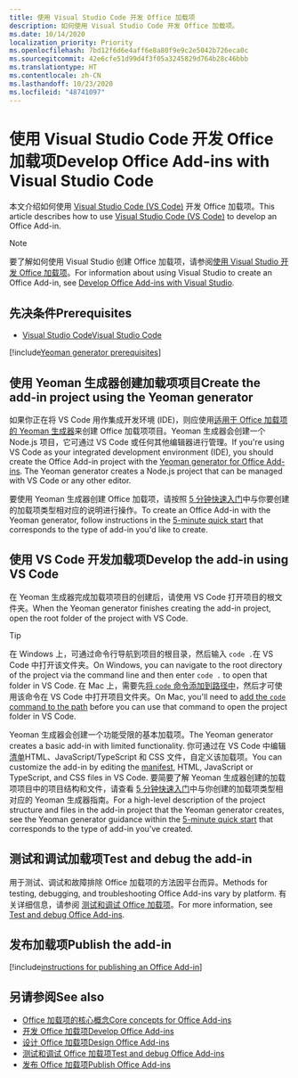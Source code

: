 ```yaml
---
title: 使用 Visual Studio Code 开发 Office 加载项
description: 如何使用 Visual Studio Code 开发 Office 加载项。
ms.date: 10/14/2020
localization_priority: Priority
ms.openlocfilehash: 7bd12f6d6e4aff6e8a80f9e9c2e5042b726eca0c
ms.sourcegitcommit: 42e6cfe51d99d4f3f05a3245829d764b28c46bbb
ms.translationtype: HT
ms.contentlocale: zh-CN
ms.lasthandoff: 10/23/2020
ms.locfileid: "48741097"
---
```

# <a name="develop-office-add-ins-with-visual-studio-code"></a><span data-ttu-id="21770-103">使用 Visual Studio Code 开发 Office 加载项</span><span class="sxs-lookup"><span data-stu-id="21770-103">Develop Office Add-ins with Visual Studio Code</span></span>

<span data-ttu-id="21770-104">本文介绍如何使用 [Visual Studio Code (VS Code)](https://code.visualstudio.com) 开发 Office 加载项。</span><span class="sxs-lookup"><span data-stu-id="21770-104">This article describes how to use [Visual Studio Code (VS Code)](https://code.visualstudio.com) to develop an Office Add-in.</span></span>

> [!NOTE]
> <span data-ttu-id="21770-105">要了解如何使用 Visual Studio 创建 Office 加载项，请参阅[使用 Visual Studio 开发 Office 加载项](develop-add-ins-visual-studio.md)。</span><span class="sxs-lookup"><span data-stu-id="21770-105">For information about using Visual Studio to create an Office Add-in, see [Develop Office Add-ins with Visual Studio](develop-add-ins-visual-studio.md).</span></span>

## <a name="prerequisites"></a><span data-ttu-id="21770-106">先决条件</span><span class="sxs-lookup"><span data-stu-id="21770-106">Prerequisites</span></span>

- [<span data-ttu-id="21770-107">Visual Studio Code</span><span class="sxs-lookup"><span data-stu-id="21770-107">Visual Studio Code</span></span>](https://code.visualstudio.com/)

[!include[Yeoman generator prerequisites](../includes/quickstart-yo-prerequisites.md)]

## <a name="create-the-add-in-project-using-the-yeoman-generator"></a><span data-ttu-id="21770-108">使用 Yeoman 生成器创建加载项项目</span><span class="sxs-lookup"><span data-stu-id="21770-108">Create the add-in project using the Yeoman generator</span></span>

<span data-ttu-id="21770-109">如果你正在将 VS Code 用作集成开发环境 (IDE)，则应使用[适用于 Office 加载项的 Yeoman 生成器](https://github.com/OfficeDev/generator-office)来创建 Office 加载项项目。Yeoman 生成器会创建一个 Node.js 项目，它可通过 VS Code 或任何其他编辑器进行管理。</span><span class="sxs-lookup"><span data-stu-id="21770-109">If you're using VS Code as your integrated development environment (IDE), you should create the Office Add-in project with the [Yeoman generator for Office Add-ins](https://github.com/OfficeDev/generator-office). The Yeoman generator creates a Node.js project that can be managed with VS Code or any other editor.</span></span> 

<span data-ttu-id="21770-110">要使用 Yeoman 生成器创建 Office 加载项，请按照 [5 分钟快速入门](/office/dev/add-ins/)中与你要创建的加载项类型相对应的说明进行操作。</span><span class="sxs-lookup"><span data-stu-id="21770-110">To create an Office Add-in with the Yeoman generator, follow instructions in the [5-minute quick start](/office/dev/add-ins/) that corresponds to the type of add-in you'd like to create.</span></span>

## <a name="develop-the-add-in-using-vs-code"></a><span data-ttu-id="21770-111">使用 VS Code 开发加载项</span><span class="sxs-lookup"><span data-stu-id="21770-111">Develop the add-in using VS Code</span></span>

<span data-ttu-id="21770-112">在 Yeoman 生成器完成加载项项目的创建后，请使用 VS Code 打开项目的根文件夹。</span><span class="sxs-lookup"><span data-stu-id="21770-112">When the Yeoman generator finishes creating the add-in project, open the root folder of the project with VS Code.</span></span> 

> [!TIP]
> <span data-ttu-id="21770-113">在 Windows 上，可通过命令行导航到项目的根目录，然后输入 `code .`在 VS Code 中打开该文件夹。</span><span class="sxs-lookup"><span data-stu-id="21770-113">On Windows, you can navigate to the root directory of the project via the command line and then enter `code .` to open that folder in VS Code.</span></span> <span data-ttu-id="21770-114">在 Mac 上，需要先[将 `code` 命令添加到路径中](https://code.visualstudio.com/docs/setup/mac#_launching-from-the-command-line)，然后才可使用该命令在 VS Code 中打开项目文件夹。</span><span class="sxs-lookup"><span data-stu-id="21770-114">On Mac, you'll need to [add the `code` command to the path](https://code.visualstudio.com/docs/setup/mac#_launching-from-the-command-line) before you can use that command to open the project folder in VS Code.</span></span>

<span data-ttu-id="21770-115">Yeoman 生成器会创建一个功能受限的基本加载项。</span><span class="sxs-lookup"><span data-stu-id="21770-115">The Yeoman generator creates a basic add-in with limited functionality.</span></span> <span data-ttu-id="21770-116">你可通过在 VS Code 中编辑[清单](add-in-manifests.md)HTML、JavaScript/TypeScript 和 CSS 文件，自定义该加载项。</span><span class="sxs-lookup"><span data-stu-id="21770-116">You can customize the add-in by editing the [manifest](add-in-manifests.md), HTML, JavaScript or TypeScript, and CSS files in VS Code.</span></span> <span data-ttu-id="21770-117">要简要了解 Yeoman 生成器创建的加载项项目中的项目结构和文件，请查看 [5 分钟快速入门](/office/dev/add-ins/)中与你创建的加载项类型相对应的 Yeoman 生成器指南。</span><span class="sxs-lookup"><span data-stu-id="21770-117">For a high-level description of the project structure and files in the add-in project that the Yeoman generator creates, see the Yeoman generator guidance within the [5-minute quick start](/office/dev/add-ins/) that corresponds to the type of add-in you've created.</span></span>

## <a name="test-and-debug-the-add-in"></a><span data-ttu-id="21770-118">测试和调试加载项</span><span class="sxs-lookup"><span data-stu-id="21770-118">Test and debug the add-in</span></span>

<span data-ttu-id="21770-119">用于测试、调试和故障排除 Office 加载项的方法因平台而异。</span><span class="sxs-lookup"><span data-stu-id="21770-119">Methods for testing, debugging, and troubleshooting Office Add-ins vary by platform.</span></span> <span data-ttu-id="21770-120">有关详细信息，请参阅 [测试和调试 Office 加载项](../testing/test-debug-office-add-ins.md)。</span><span class="sxs-lookup"><span data-stu-id="21770-120">For more information, see [Test and debug Office Add-ins](../testing/test-debug-office-add-ins.md).</span></span>

## <a name="publish-the-add-in"></a><span data-ttu-id="21770-121">发布加载项</span><span class="sxs-lookup"><span data-stu-id="21770-121">Publish the add-in</span></span>

[!include[instructions for publishing an Office Add-in](../includes/publish-add-in.md)]

## <a name="see-also"></a><span data-ttu-id="21770-122">另请参阅</span><span class="sxs-lookup"><span data-stu-id="21770-122">See also</span></span>

- [<span data-ttu-id="21770-123">Office 加载项的核心概念</span><span class="sxs-lookup"><span data-stu-id="21770-123">Core concepts for Office Add-ins</span></span>](../overview/core-concepts-office-add-ins.md)
- [<span data-ttu-id="21770-124">开发 Office 加载项</span><span class="sxs-lookup"><span data-stu-id="21770-124">Develop Office Add-ins</span></span>](../develop/develop-overview.md)
- [<span data-ttu-id="21770-125">设计 Office 加载项</span><span class="sxs-lookup"><span data-stu-id="21770-125">Design Office Add-ins</span></span>](../design/add-in-design.md)
- [<span data-ttu-id="21770-126">测试和调试 Office 加载项</span><span class="sxs-lookup"><span data-stu-id="21770-126">Test and debug Office Add-ins</span></span>](../testing/test-debug-office-add-ins.md)
- [<span data-ttu-id="21770-127">发布 Office 加载项</span><span class="sxs-lookup"><span data-stu-id="21770-127">Publish Office Add-ins</span></span>](../publish/publish.md)
